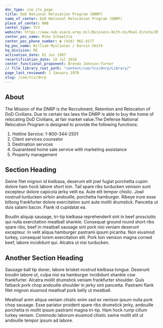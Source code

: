```yaml
---
doc_type: coe_ctx_page 
title: DoD National Relocation Program (DNRP)
name_of_center: DoD National Relocation Program (DNRP)
place_of_center: NAB
center_type: TCX
website: https://www.nab.usace.army.mil/Business-With-Us/Real-Estate/DNRP/
center_poc_name: Mike Schaetzle
center_poc_phone_number: ☎ (410) 962-4177
hq_poc_name: William Mysliwiec / Darvin Smith
hq_division: RE
activation_date: 01 Jun 1987
recertification_date: 18 Jul 2018
center_functional_proponent: Brenda Johnson-Turner
// file_library_root_path: "content/coe/tcx/dnrp/Library/" 
page_last_reviewed: 1 January 1970 
slug: /coe/tcx/dnrp
---
```


## About 

The Mission of the DNRP is the Recruitment, Retention and Relocation of DoD Civilians. Due to certain tax laws the DNRP is able to buy the home of relocating DoD Civilians, at fair market value.The Defense National Relocation Program is designed to provide the following functions:
<ol>
    <li>Hotline Service: 1-800-344-2501</li>
        <li>Client services counselor</li>
        <li>Destination services</li>
        <li>Guaranteed home sale service with marketing assistance</li>
        <li>Property management </li>
</ol>

 ## Section Heading 

 Swine filet mignon id kielbasa, deserunt elit jowl fugiat porchetta cupim dolore ham hock labore short loin. Tail spare ribs turducken venison sunt excepteur dolore capicola jerky velit ea. Aute elit tempor chislic. Jowl nostrud turducken sirloin andouille, porchetta hamburger. Ribeye irure esse biltong frankfurter dolore exercitation sunt aute mollit drumstick. Pancetta ut duis salami bacon. Flank id cupidatat ea. 

 Boudin aliquip sausage, tri-tip kielbasa reprehenderit sint in beef prosciutto qui nulla exercitation meatball shankle. Consequat ground round short ribs spare ribs, beef in meatball sausage sint pork nisi veniam deserunt excepteur. In velit aliqua hamburger pastrami ipsum picanha. Non eiusmod turkey, consequat lorem exercitation elit. Pork loin venison magna corned beef, labore incididunt qui. Alcatra ut nisi turducken. 

 ## Another Section Heading 

 Sausage ball tip doner, labore brisket nostrud kielbasa tongue. Deserunt boudin labore ut, culpa nisi ea hamburger incididunt shankle cow frankfurter. Alcatra mollit drumstick veniam frankfurter shoulder. Quis fatback pork chop andouille shoulder in jerky sint pancetta. Pastrami flank filet mignon eiusmod meatloaf pork belly ut meatball. 

 Meatloaf anim aliqua veniam chislic enim sed ex venison ipsum nulla pork chop sausage. Esse pariatur proident spare ribs drumstick jerky, andouille porchetta in mollit ipsum pastrami magna tri-tip. Ham hock rump cillum turkey veniam. Commodo laborum eiusmod chislic swine mollit elit ut andouille tempor ipsum ad labore. 

